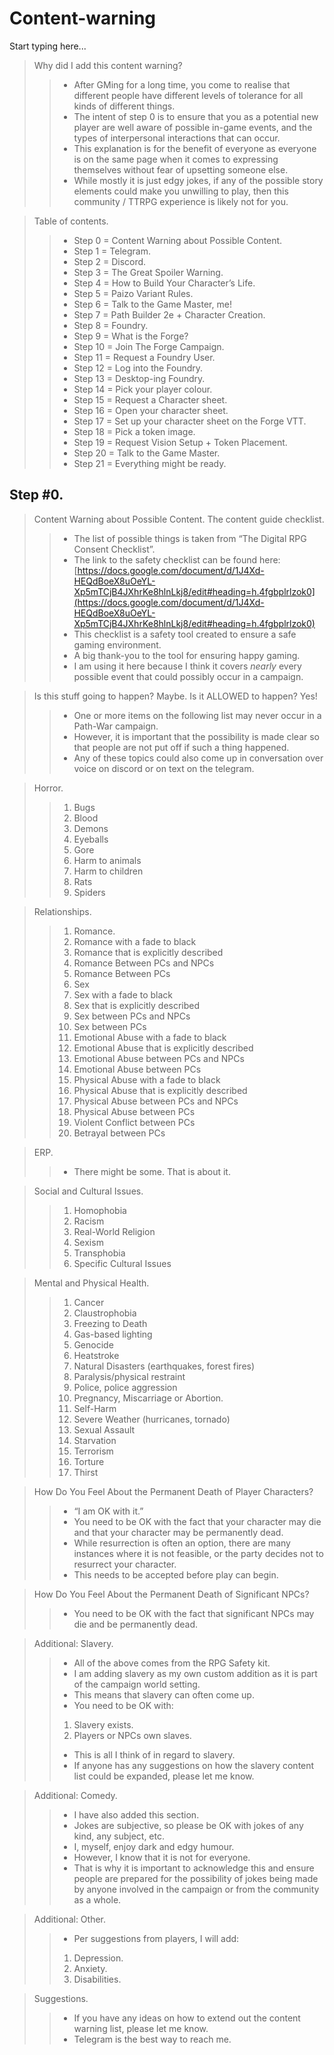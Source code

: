 # Content-warning

Start typing here...

> Why did I add this content warning?
>> - After GMing for a long time, you come to realise that different people have different levels of tolerance for all kinds of different things.
>> - The intent of step 0 is to ensure that you as a potential new player are well aware of possible in-game events, and the types of interpersonal interactions that can occur.
>> - This explanation is for the benefit of everyone as everyone is on the same page when it comes to expressing themselves without fear of upsetting someone else.
>> - While mostly it is just edgy jokes, if any of the possible story elements could make you unwilling to play, then this community / TTRPG experience is likely not for you.

> Table of contents.
>> - Step 0 = Content Warning about Possible Content.
>> - Step 1 = Telegram.
>> - Step 2 = Discord.
>> - Step 3 = The Great Spoiler Warning.
>> - Step 4 = How to Build Your Character’s Life.
>> - Step 5 = Paizo Variant Rules.
>> - Step 6 = Talk to the Game Master, me!
>> - Step 7 = Path Builder 2e + Character Creation.
>> - Step 8 = Foundry.
>> - Step 9 = What is the Forge?
>> - Step 10 = Join The Forge Campaign.
>> - Step 11 = Request a Foundry User.
>> - Step 12 = Log into the Foundry.
>> - Step 13 = Desktop-ing Foundry.
>> - Step 14 = Pick your player colour.
>> - Step 15 = Request a Character sheet.
>> - Step 16 = Open your character sheet.
>> - Step 17 = Set up your character sheet on the Forge VTT.
>> - Step 18 = Pick a token image.
>> - Step 19 = Request Vision Setup + Token Placement.
>> - Step 20 = Talk to the Game Master.
>> - Step 21 = Everything might be ready.

## Step #0.
> Content Warning about Possible Content. The content guide checklist.
>> - The list of possible things is taken from “The Digital RPG Consent Checklist”.
>> - The link to the safety checklist can be found here:[https://docs.google.com/document/d/1J4Xd-HEQdBoeX8uOeYL-Xp5mTCjB4JXhrKe8hlnLkj8/edit#heading=h.4fgbplrlzok0](https://docs.google.com/document/d/1J4Xd-HEQdBoeX8uOeYL-Xp5mTCjB4JXhrKe8hlnLkj8/edit#heading=h.4fgbplrlzok0)
>> - This checklist is a safety tool created to ensure a safe gaming environment.
>> - A big thank-you to the tool for ensuring happy gaming.
>> - I am using it here because I think it covers *nearly* every possible event that could possibly occur in a campaign.

> Is this stuff going to happen? Maybe. Is it ALLOWED to happen? Yes!
>> - One or more items on the following list may never occur in a Path-War campaign.
>> - However, it is important that the possibility is made clear so that people are not put off if such a thing happened.
>> - Any of these topics could also come up in conversation over voice on discord or on text on the telegram.

> Horror.
>> 1. Bugs
>> 2. Blood
>> 3. Demons
>> 4. Eyeballs
>> 5. Gore
>> 6. Harm to animals
>> 7. Harm to children
>> 8. Rats
>> 9. Spiders

> Relationships.
>> 1. Romance.
>> 2. Romance with a fade to black
>> 3. Romance that is explicitly described
>> 4. Romance Between PCs and NPCs
>> 5. Romance Between PCs
>> 6. Sex
>> 7. Sex with a fade to black
>> 8. Sex that is explicitly described
>> 9. Sex between PCs and NPCs
>> 10. Sex between PCs
>> 11. Emotional Abuse with a fade to black
>> 12. Emotional Abuse that is explicitly described
>> 13. Emotional Abuse between PCs and NPCs
>> 14. Emotional Abuse between PCs
>> 15. Physical Abuse with a fade to black
>> 16. Physical Abuse that is explicitly described
>> 17. Physical Abuse between PCs and NPCs
>> 18. Physical Abuse between PCs
>> 19. Violent Conflict between PCs
>> 20. Betrayal between PCs

> ERP.
>> - There might be some. That is about it.

> Social and Cultural Issues.
>> 1. Homophobia
>> 2. Racism
>> 3. Real-World Religion
>> 4. Sexism
>> 5. Transphobia
>> 6. Specific Cultural Issues

> Mental and Physical Health.
>> 1. Cancer
>> 2. Claustrophobia
>> 3. Freezing to Death
>> 4. Gas-based lighting
>> 5. Genocide
>> 6. Heatstroke
>> 7. Natural Disasters (earthquakes, forest fires)
>> 8. Paralysis/physical restraint
>> 9. Police, police aggression
>> 10. Pregnancy, Miscarriage or Abortion.
>> 11. Self-Harm
>> 12. Severe Weather (hurricanes, tornado)
>> 13. Sexual Assault
>> 14. Starvation
>> 15. Terrorism
>> 16. Torture
>> 17. Thirst

> How Do You Feel About the Permanent Death of Player Characters?
>> - “I am OK with it.”
>> - You need to be OK with the fact that your character may die and that your character may be permanently dead.
>> - While resurrection is often an option, there are many instances where it is not feasible, or the party decides not to resurrect your character.
>> - This needs to be accepted before play can begin.

> How Do You Feel About the Permanent Death of Significant NPCs?
>> - You need to be OK with the fact that significant NPCs may die and be permanently dead.

> Additional: Slavery.
>> - All of the above comes from the RPG Safety kit.
>> - I am adding slavery as my own custom addition as it is part of the campaign world setting.
>> - This means that slavery can often come up.
>> - You need to be OK with:
>> 1. Slavery exists.
>> 2. Players or NPCs own slaves.
>> - This is all I think of in regard to slavery.
>> - If anyone has any suggestions on how the slavery content list could be expanded, please let me know.

> Additional: Comedy.
>> - I have also added this section.
>> - Jokes are subjective, so please be OK with jokes of any kind, any subject, etc.
>> - I, myself, enjoy dark and edgy humour.
>> - However, I know that it is not for everyone.
>> - That is why it is important to acknowledge this and ensure people are prepared for the possibility of jokes being made by anyone involved in the campaign or from the community as a whole.

> Additional: Other.
>> - Per suggestions from players, I will add:
>> 1. Depression.
>> 2. Anxiety.
>> 3. Disabilities.

> Suggestions.
>> - If you have any ideas on how to extend out the content warning list, please let me know.
>> - Telegram is the best way to reach me.
